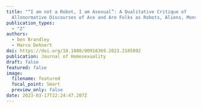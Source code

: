 ```yaml
---
title: "“I am not a Robot, I am Asexual”: A Qualitative Critique of
  Allonormative Discourses of Ace and Aro Folks as Robots, Aliens, Monsters"
publication_types:
  - "2"
authors:
  - ben Brandley
  - Marco Dehnert
doi: https://doi.org/10.1080/00918369.2023.2185092
publication: Journal of Homosexuality
draft: false
featured: false
image:
  filename: featured
  focal_point: Smart
  preview_only: false
date: 2023-03-17T22:24:47.207Z
---
```

